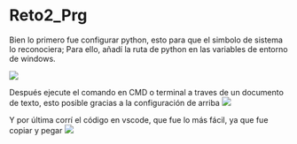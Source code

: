 # Reto2_Prg
Bien lo primero fue configurar python, esto para que el simbolo de sistema lo reconociera; Para ello, añadí la ruta de python en las variables de entorno de windows.



![](https://i.postimg.cc/x8C3YXBk/Captura.jpg)


Después ejecute el comando en CMD o terminal a traves de un documento de texto, esto posible gracias a la configuración de arriba
![](https://i.postimg.cc/RhpxdpkW/Captura-2.jpg)

Y por última corrí el código en vscode, que fue lo más fácil, ya que fue copiar y pegar 
![](https://i.postimg.cc/TYj4T47g/Captura-3.jpg
)


